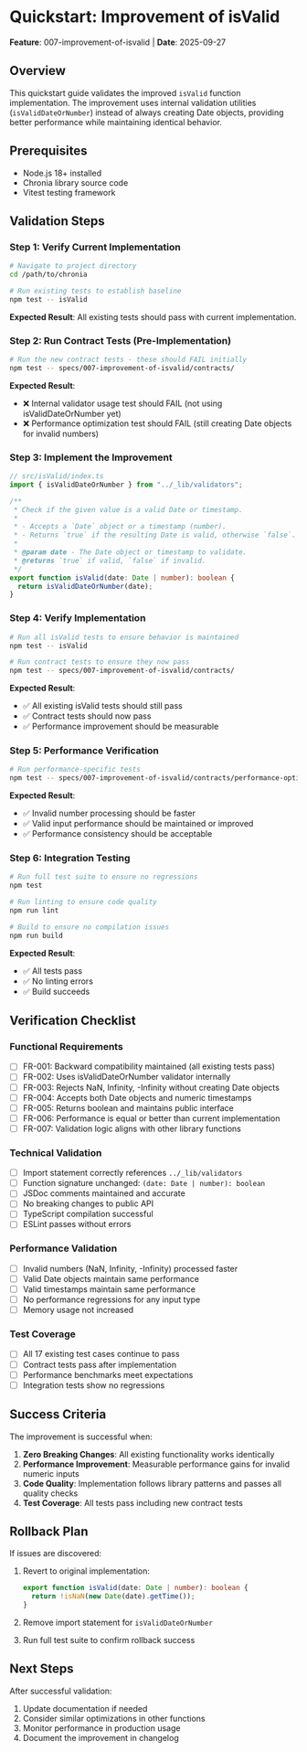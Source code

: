# Quickstart: Improvement of isValid

**Feature**: 007-improvement-of-isvalid | **Date**: 2025-09-27

## Overview

This quickstart guide validates the improved `isValid` function implementation. The improvement uses internal validation utilities (`isValidDateOrNumber`) instead of always creating Date objects, providing better performance while maintaining identical behavior.

## Prerequisites

- Node.js 18+ installed
- Chronia library source code
- Vitest testing framework

## Validation Steps

### Step 1: Verify Current Implementation
```bash
# Navigate to project directory
cd /path/to/chronia

# Run existing tests to establish baseline
npm test -- isValid
```

**Expected Result**: All existing tests should pass with current implementation.

### Step 2: Run Contract Tests (Pre-Implementation)
```bash
# Run the new contract tests - these should FAIL initially
npm test -- specs/007-improvement-of-isvalid/contracts/
```

**Expected Result**:
- ❌ Internal validator usage test should FAIL (not using isValidDateOrNumber yet)
- ❌ Performance optimization test should FAIL (still creating Date objects for invalid numbers)

### Step 3: Implement the Improvement
```typescript
// src/isValid/index.ts
import { isValidDateOrNumber } from "../_lib/validators";

/**
 * Check if the given value is a valid Date or timestamp.
 *
 * - Accepts a `Date` object or a timestamp (number).
 * - Returns `true` if the resulting Date is valid, otherwise `false`.
 *
 * @param date - The Date object or timestamp to validate.
 * @returns `true` if valid, `false` if invalid.
 */
export function isValid(date: Date | number): boolean {
  return isValidDateOrNumber(date);
}
```

### Step 4: Verify Implementation
```bash
# Run all isValid tests to ensure behavior is maintained
npm test -- isValid

# Run contract tests to ensure they now pass
npm test -- specs/007-improvement-of-isvalid/contracts/
```

**Expected Result**:
- ✅ All existing isValid tests should still pass
- ✅ Contract tests should now pass
- ✅ Performance improvement should be measurable

### Step 5: Performance Verification
```bash
# Run performance-specific tests
npm test -- specs/007-improvement-of-isvalid/contracts/performance-optimization.test.ts
```

**Expected Result**:
- ✅ Invalid number processing should be faster
- ✅ Valid input performance should be maintained or improved
- ✅ Performance consistency should be acceptable

### Step 6: Integration Testing
```bash
# Run full test suite to ensure no regressions
npm test

# Run linting to ensure code quality
npm run lint

# Build to ensure no compilation issues
npm run build
```

**Expected Result**:
- ✅ All tests pass
- ✅ No linting errors
- ✅ Build succeeds

## Verification Checklist

### Functional Requirements
- [ ] FR-001: Backward compatibility maintained (all existing tests pass)
- [ ] FR-002: Uses isValidDateOrNumber validator internally
- [ ] FR-003: Rejects NaN, Infinity, -Infinity without creating Date objects
- [ ] FR-004: Accepts both Date objects and numeric timestamps
- [ ] FR-005: Returns boolean and maintains public interface
- [ ] FR-006: Performance is equal or better than current implementation
- [ ] FR-007: Validation logic aligns with other library functions

### Technical Validation
- [ ] Import statement correctly references `../_lib/validators`
- [ ] Function signature unchanged: `(date: Date | number): boolean`
- [ ] JSDoc comments maintained and accurate
- [ ] No breaking changes to public API
- [ ] TypeScript compilation successful
- [ ] ESLint passes without errors

### Performance Validation
- [ ] Invalid numbers (NaN, Infinity, -Infinity) processed faster
- [ ] Valid Date objects maintain same performance
- [ ] Valid timestamps maintain same performance
- [ ] No performance regressions for any input type
- [ ] Memory usage not increased

### Test Coverage
- [ ] All 17 existing test cases continue to pass
- [ ] Contract tests pass after implementation
- [ ] Performance benchmarks meet expectations
- [ ] Integration tests show no regressions

## Success Criteria

The improvement is successful when:

1. **Zero Breaking Changes**: All existing functionality works identically
2. **Performance Improvement**: Measurable performance gains for invalid numeric inputs
3. **Code Quality**: Implementation follows library patterns and passes all quality checks
4. **Test Coverage**: All tests pass including new contract tests

## Rollback Plan

If issues are discovered:

1. Revert to original implementation:
   ```typescript
   export function isValid(date: Date | number): boolean {
     return !isNaN(new Date(date).getTime());
   }
   ```

2. Remove import statement for `isValidDateOrNumber`

3. Run full test suite to confirm rollback success

## Next Steps

After successful validation:

1. Update documentation if needed
2. Consider similar optimizations in other functions
3. Monitor performance in production usage
4. Document the improvement in changelog